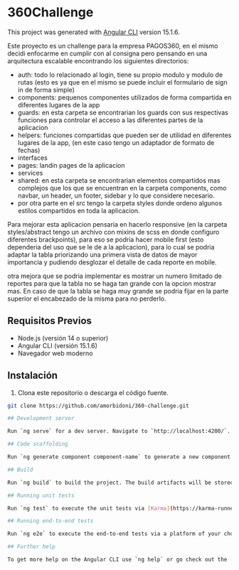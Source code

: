 # 360Challenge

This project was generated with [Angular CLI](https://github.com/angular/angular-cli) version 15.1.6.

Este proyecto es un challenge para la empresa PAGOS360, en el mismo decidi enfocarme en cumplir con al consigna pero pensando en una arquitectura escalable encontrando los siguientes directorios:

 - auth: todo lo relacionado al login, tiene su propio modulo y modulo de rutas (esto es  ya que en el mismo se puede incluir el formulario de sign in de forma simple)
 - components: pequenos componentes utilizados de forma compartida en diferentes lugares de la app
 - guards: en esta carpeta se encontrarian los guards con sus respectivas funciones para controlar el acceso a las diferentes partes de la aplicacion 
 - helpers: funciones compartidas que pueden ser de utilidad en diferentes lugares de la app, (en este caso tengo un adaptador de formato de fechas)
 - interfaces
 - pages: landin pages de la aplicacion 
 - services
 - shared: en esta carpeta se encontrarian elementos compartidos mas complejos que los que se encuentran en la carpeta components, como navbar, un header, un footer, sidebar y lo que considere necesario. 
 - por otra parte en el src tengo la carpeta styles donde ordeno algunos estilos compartidos en toda la aplicacion.
 
Para mejorar esta aplicacion pensaria en hacerlo responsive (en la carpeta styles/abstract tengo un archivo con mixins de scss en donde configuro diferentes brackpoints), para eso se podria hacer mobile first (esto dependeria del uso que se le de a la aplicacion), para lo cual se podria adaptar la tabla priorizando una primera vista de datos de mayor importancia y pudiendo desglozar el detalle de cada reporte en mobile.

otra mejora que se podria implementar es mostrar un numero limitado de reportes para que la tabla no se haga tan grande con la opcion mostrar mas. En caso de que la tabla se haga muy grande se podria fijar en la parte superior el encabezado de la misma para no perderlo.


## Requisitos Previos

- Node.js (versión 14 o superior)
- Angular CLI (versión 15.1.6)
- Navegador web moderno

## Instalación

1. Clona este repositorio o descarga el código fuente.

```bash
git clone https://github.com/amorbidoni/360-challenge.git

## Development server

Run `ng serve` for a dev server. Navigate to `http://localhost:4200/`. The application will automatically reload if you change any of the source files.

## Code scaffolding

Run `ng generate component component-name` to generate a new component. You can also use `ng generate directive|pipe|service|class|guard|interface|enum|module`.

## Build

Run `ng build` to build the project. The build artifacts will be stored in the `dist/` directory.

## Running unit tests

Run `ng test` to execute the unit tests via [Karma](https://karma-runner.github.io).

## Running end-to-end tests

Run `ng e2e` to execute the end-to-end tests via a platform of your choice. To use this command, you need to first add a package that implements end-to-end testing capabilities.

## Further help

To get more help on the Angular CLI use `ng help` or go check out the [Angular CLI Overview and Command Reference](https://angular.io/cli) page.

